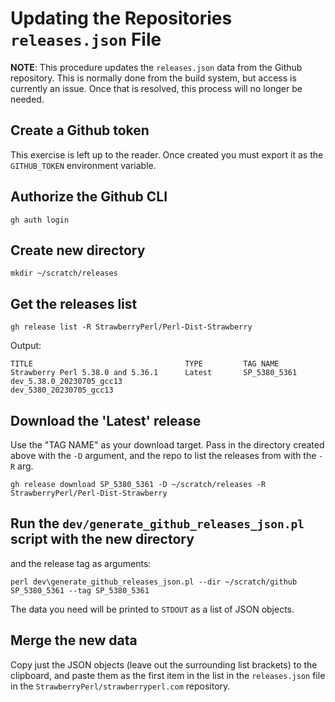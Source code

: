 # Updating the Repositories `releases.json` File

**NOTE**: This procedure updates the `releases.json` data from the Github
repository. This is normally done from the build system, but access is currently
an issue. Once that is resolved, this process will no longer be needed.

## Create a Github token

This exercise is left up to the reader. Once created you must export it as the
`GITHUB_TOKEN` environment variable.

## Authorize the Github CLI

    gh auth login

## Create new directory

    mkdir ~/scratch/releases

## Get the releases list

    gh release list -R StrawberryPerl/Perl-Dist-Strawberry

Output:

    TITLE                                  TYPE         TAG NAME
    Strawberry Perl 5.38.0 and 5.36.1      Latest       SP_5380_5361
    dev_5.38.0_20230705_gcc13                           dev_5380_20230705_gcc13

## Download the 'Latest' release

Use the "TAG NAME" as your download target. Pass in the directory created above
with the `-D` argument, and the repo to list the releases from with the `-R`
arg.

    gh release download SP_5380_5361 -D ~/scratch/releases -R StrawberryPerl/Perl-Dist-Strawberry

## Run the `dev/generate_github_releases_json.pl` script with the new directory
and the release tag as arguments:

    perl dev\generate_github_releases_json.pl --dir ~/scratch/github SP_5380_5361 --tag SP_5380_5361

The data you need will be printed to `STDOUT` as a list of JSON objects.

## Merge the new data

Copy just the JSON objects (leave out the surrounding list brackets) to the
clipboard, and paste them as the first item in the list in the `releases.json`
file in the `StrawberryPerl/strawberryperl.com` repository.
